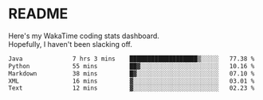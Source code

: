 # README

Here's my WakaTime coding stats dashboard.  
Hopefully, I haven't been slacking off.

<!--START_SECTION:waka-->

```txt
Java              7 hrs 3 mins    ███████████████████▒░░░░░   77.38 %
Python            55 mins         ██▓░░░░░░░░░░░░░░░░░░░░░░   10.16 %
Markdown          38 mins         █▓░░░░░░░░░░░░░░░░░░░░░░░   07.10 %
XML               16 mins         ▓░░░░░░░░░░░░░░░░░░░░░░░░   03.01 %
Text              12 mins         ▓░░░░░░░░░░░░░░░░░░░░░░░░   02.23 %
```

<!--END_SECTION:waka-->